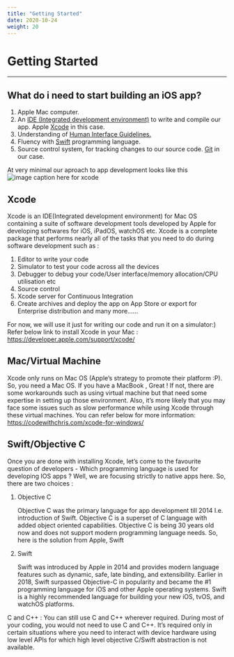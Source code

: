 ```yaml
---
title: "Getting Started"
date: 2020-10-24
weight: 20
---
```


# Getting Started
---

## What do i need to start building an iOS app?

1. Apple Mac computer.
2. An [IDE (Integrated development environment)](https://en.wikipedia.org/wiki/Integrated_development_environment) to write and compile our app. Apple [Xcode](https://developer.apple.com/xcode/) in this case.
3. Understanding of [Human Interface Guidelines.](https://developer.apple.com/design/human-interface-guidelines/)
4. Fluency with [Swift](https://developer.apple.com/swift/) programming language.
5. Source control system, for tracking changes to our source code. [Git](https://en.wikipedia.org/wiki/Git) in our case.

At very minimal our aproach to app development looks like this
![image caption here for xcode](/images/app_process.jpeg)

## Xcode 
  Xcode is an IDE(Integrated development environment) for Mac OS containing a suite of software development tools developed by Apple for developing softwares for iOS, iPadOS, watchOS etc. Xcode is a complete package that performs nearly all of the tasks that you need to do during software development such as :
1. Editor to write your code
2. Simulator to test your code across all the devices
3. Debugger to debug your code/User interface/memory allocation/CPU utilisation etc
4. Source control
5. Xcode server for Continuous Integration 
6. Create archives and deploy the app on App Store or export for Enterprise distribution  and many more……

For now, we will use it just for writing our code and run it on a simulator:) Refer below link to install Xcode in your Mac : 
https://developer.apple.com/support/xcode/ 


## Mac/Virtual Machine
   Xcode only runs on  Mac OS (Apple’s strategy to promote their platform :P). So, you need a Mac OS. If you have a MacBook , Great ! If not, there are some workarounds such as using virtual machine but that need some expertise in setting up those environment. Also, it’s more likely that you may face some issues such as slow performance while using Xcode through these virtual machines. You can refer below for more information:
https://codewithchris.com/xcode-for-windows/

## Swift/Objective C
   Once you are done with installing Xcode, let’s come to the favourite question of developers - Which programming language is used for developing IOS apps ? Well, we are focusing strictly to native apps here. So, there are two choices :
   1. Objective C

      Objective C was the primary language for app development till 2014 I.e. introduction of Swift. Objective C is a superset of C language with added object oriented capabilities. Objective C is being 30 years old now and does not support modern programming language needs. So, here is the solution from Apple, Swift

   2. Swift
   
      Swift was introduced by Apple in 2014 and provides modern language features such as dynamic, safe, late binding, and extensibility.  Earlier in 2018, Swift surpassed Objective-C in popularity and became the #1 programming language for iOS and other Apple operating systems. Swift is a highly recommended language for building your new iOS, tvOS, and watchOS platforms.

   C and C++ : You can still use C and C++ wherever required. During most of your coding, you would not need to use C and C++. It’s required only in certain situations where you need to interact with device hardware using low level APIs for which high level objective C/Swift abstraction is not available.


